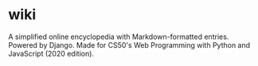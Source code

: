 # wiki
A simplified online encyclopedia with Markdown-formatted entries. Powered by Django. Made for CS50's Web Programming with Python and JavaScript (2020 edition).
